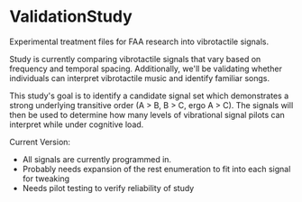 # ValidationStudy
Experimental treatment files for FAA research into vibrotactile signals.


Study is currently comparing vibrotactile signals that vary based on frequency and temporal spacing.
Additionally, we'll be validating whether individuals can interpret vibrotactile music and identify familiar songs.

This study's goal is to identify a candidate signal set which demonstrates a strong underlying transitive order 
(A > B, B > C, ergo A > C). The signals will then be used to determine how many levels of vibrational signal pilots
can interpret while under cognitive load.


Current Version: 
- All signals are currently programmed in.
- Probably needs expansion of the rest enumeration to fit into each signal for tweaking
- Needs pilot testing to verify reliability of study

